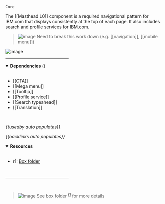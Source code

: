 `Core` <!-- category start --><!-- category end -->

The [[Masthead L0]] component is a required navigational pattern for IBM.com
that displays consistently at the top of each page. It also includes search and
profile services for IBM.com.

> ![image](https://user-images.githubusercontent.com/3793636/117873641-a6835d00-b265-11eb-8433-8c9c73a2e999.png)
> Need to break this work down (e.g. [[navigation]], [[mobile menu]])

![image](https://user-images.githubusercontent.com/3793636/119056205-ec3fd400-b98f-11eb-90c0-b1bd558acf0d.png)

<hr width="40%" />

<!-- toc start open="true" depthStart="3" depthEnd="5" --><!-- toc end -->

<details open="true">
  <summary><strong>Dependencies</strong> (<!-- dependencyCount start --><!-- dependencyCount end -->)</summary><br />

- [[CTA]]
- [[Mega menu]]
- [[Tooltip]]
- [[Profile service]]
- [[Search typeahead]]
- [[Translation]]

<br />
</details>

<!-- usedby start open="true" -->

_{{usedby auto populates}}_

<!-- usedby end -->

<!-- backlinks start open="true" -->

_{{backlinks auto populates}}_

<!-- backlinks end -->

<a name="resources"></a>

<details open="true">
  <summary><strong>Resources</strong></summary><br />

- r1: [Box folder](https://ibm.ent.box.com/folder/59063660753)

<br />
</details>

<hr width="40%" />

<br />

> ![image](https://user-images.githubusercontent.com/3793636/117873919-f6faba80-b265-11eb-81a5-039bdcd822e8.png)
> See box folder <sup>[r1](#resources)</sup> for more details
